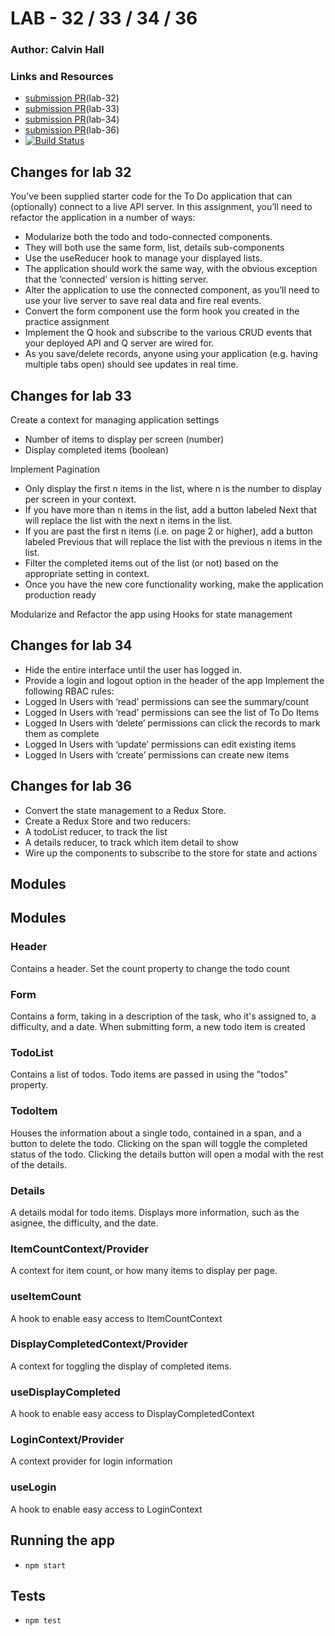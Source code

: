 # LAB - 32 / 33 / 34 / 36

### Author: Calvin Hall

### Links and Resources
* [submission PR](https://github.com/Clownvin-cr-deltav-401d4/lab-32/pull/1)(lab-32)
* [submission PR](https://github.com/Clownvin-cr-deltav-401d4/lab-32/pull/2)(lab-33)
* [submission PR](https://github.com/Clownvin-cr-deltav-401d4/lab-32/pull/3)(lab-34)
* [submission PR](https://github.com/Clownvin-cr-deltav-401d4/lab-32/pull/4)(lab-36)
* [![Build Status](https://www.travis-ci.com/Clownvin-cr-deltav-401d4/lab-32.svg?branch=dev)](https://www.travis-ci.com/Clownvin-cr-deltav-401d4/lab-32)

## Changes for lab 32

You’ve been supplied starter code for the To Do application that can (optionally) connect to a live API server. In this assignment, you’ll need to refactor the application in a number of ways:
* Modularize both the todo and todo-connected components.
* They will both use the same form, list, details sub-components
* Use the useReducer hook to manage your displayed lists.
* The application should work the same way, with the obvious exception that the ‘connected’ version is hitting server.
* Alter the application to use the connected component, as you’ll need to use your live server to save real data and fire real events.
* Convert the form component use the form hook you created in the practice assignment
* Implement the Q hook and subscribe to the various CRUD events that your deployed API and Q server are wired for.
* As you save/delete records, anyone using your application (e.g. having multiple tabs open) should see updates in real time.
## Changes for lab 33
Create a context for managing application settings
* Number of items to display per screen (number)
* Display completed items (boolean)

Implement Pagination

* Only display the first n items in the list, where n is the number to display per screen in your context.
* If you have more than n items in the list, add a button labeled Next that will replace the list with the next n items in the list.
* If you are past the first n items (i.e. on page 2 or higher), add a button labeled Previous that will replace the list with the previous n items in the list.
* Filter the completed items out of the list (or not) based on the appropriate setting in context.
* Once you have the new core functionality working, make the application production ready

Modularize and Refactor the app using Hooks for state management

## Changes for lab 34

* Hide the entire interface until the user has logged in.
* Provide a login and logout option in the header of the app
Implement the following RBAC rules:
* Logged In Users with ‘read’ permissions can see the summary/count
* Logged In Users with ‘read’ permissions can see the list of To Do Items
* Logged In Users with ‘delete’ permissions can click the records to mark them as complete
* Logged In Users with ‘update’ permissions can edit existing items
* Logged In Users with ‘create’ permissions can create new items

## Changes for lab 36

* Convert the state management to a Redux Store.
* Create a Redux Store and two reducers:
* A todoList reducer, to track the list
* A details reducer, to track which item detail to show
* Wire up the components to subscribe to the store for state and actions

## Modules
## Modules
### Header
Contains a header. Set the count property to change the todo count

### Form
Contains a form, taking in a description of the task, who it's assigned to, a difficulty, and a date. When submitting form, a new todo item is created

### TodoList
Contains a list of todos. Todo items are passed in using the "todos" property.

### TodoItem
Houses the information about a single todo, contained in a span, and a button to delete the todo. Clicking on the span will toggle the completed status of the todo.
Clicking the details button will open a modal with the rest of the details.

### Details
A details modal for todo items. Displays more information, such as the asignee, the difficulty, and the date.

### ItemCountContext/Provider
A context for item count, or how many items to display per page.

### useItemCount
A hook to enable easy access to ItemCountContext

### DisplayCompletedContext/Provider
A context for toggling the display of completed items.

### useDisplayCompleted
A hook to enable easy access to DisplayCompletedContext

### LoginContext/Provider
A context provider for login information

### useLogin
A hook to enable easy access to LoginContext

## Running the app
* `npm start`
  
## Tests
* `npm test`
